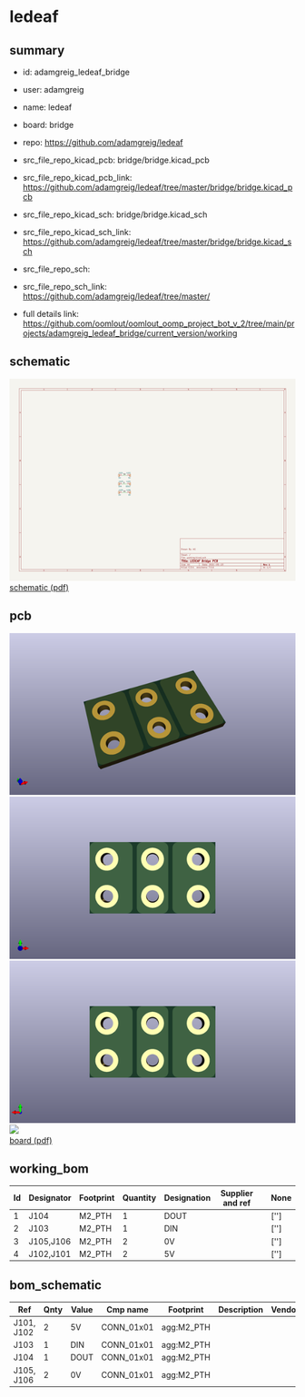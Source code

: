 # ledeaf
 
## summary 
* id: adamgreig_ledeaf_bridge
* user: adamgreig
* name: ledeaf
* board: bridge
* repo: https://github.com/adamgreig/ledeaf
* src_file_repo_kicad_pcb: bridge/bridge.kicad_pcb
* src_file_repo_kicad_pcb_link: https://github.com/adamgreig/ledeaf/tree/master/bridge/bridge.kicad_pcb
* src_file_repo_kicad_sch: bridge/bridge.kicad_sch
* src_file_repo_kicad_sch_link: https://github.com/adamgreig/ledeaf/tree/master/bridge/bridge.kicad_sch

* src_file_repo_sch: 
* src_file_repo_sch_link: https://github.com/adamgreig/ledeaf/tree/master/
* full details link: https://github.com/oomlout/oomlout_oomp_project_bot_v_2/tree/main/projects/adamgreig_ledeaf_bridge/current_version/working  

## schematic  
![](working_schematic_600.png)  
[schematic (pdf)](working_schematic.pdf)  

## pcb  
![](working_3d_600.png) 
![](working_3d_front_600.png)  
![](working_3d_back_600.png)  
![](working_600.png)  
[board (pdf)](working.pdf)  

## working_bom
| Id | Designator | Footprint | Quantity | Designation | Supplier and ref |  | None | 
| --- | --- | --- | --- | --- | --- | --- | --- | 
| 1 | J104 | M2_PTH | 1 | DOUT |  |  | [''] | 
| 2 | J103 | M2_PTH | 1 | DIN |  |  | [''] | 
| 3 | J105,J106 | M2_PTH | 2 | 0V |  |  | [''] | 
| 4 | J102,J101 | M2_PTH | 2 | 5V |  |  | [''] | 


## bom_schematic
| Ref | Qnty | Value | Cmp name | Footprint | Description | Vendor | DNP | 
| --- | --- | --- | --- | --- | --- | --- | --- | 
| J101, J102 | 2 | 5V | CONN_01x01 | agg:M2_PTH |  |  |  | 
| J103 | 1 | DIN | CONN_01x01 | agg:M2_PTH |  |  |  | 
| J104 | 1 | DOUT | CONN_01x01 | agg:M2_PTH |  |  |  | 
| J105, J106 | 2 | 0V | CONN_01x01 | agg:M2_PTH |  |  |  | 



